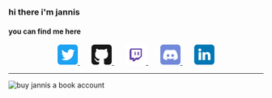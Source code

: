 ### hi there i'm jannis
#### you can find me here
<!-- icons from here:
    https://github.com/edent/SuperTinyIcons
-->

<p align="center">
<a href="https://twitter.com/withjannis">
  <img alt="jannis' twitter account" width="40px" src="https://raw.githubusercontent.com/edent/SuperTinyIcons/master/images/svg/twitter.svg"/>
</a>
  &#8287;&#8287;&#8287;&#8287;&#8287;
<a href="https://github.com/withjannis">
  <img alt="jannis' github account" width="40px" src="https://raw.githubusercontent.com/edent/SuperTinyIcons/master/images/svg/github.svg"/>
</a>
  &#8287;&#8287;&#8287;&#8287;&#8287;

<a href="https://twitch.tv/withjannis">
  <img alt="jannis' twitch account" width="40px" src="https://raw.githubusercontent.com/edent/SuperTinyIcons/master/images/svg/twitch.svg"/>
</a>
  &#8287;&#8287;&#8287;&#8287;&#8287;

<a href="https://discordapp.com/users/429764749107003392">
  <img alt="jannis' discord user" width="40px" src="https://raw.githubusercontent.com/edent/SuperTinyIcons/master/images/svg/discord.svg"/>
</a>
  &#8287;&#8287;&#8287;&#8287;&#8287;

<a href="https://linkedin.com/in/jannisimhof">
  <img alt="jannis' linkedin account" width="40px" src="https://raw.githubusercontent.com/edent/SuperTinyIcons/master/images/svg/linkedin.svg"/>
</a>
<br>
</p>

---

<a href="https://www.buymeacoffee.com/withjannis">
  <img align="left" alt="buy jannis a book account" width="200px" src="https://cdn.buymeacoffee.com/buttons/v2/default-white.png" />
</a>
